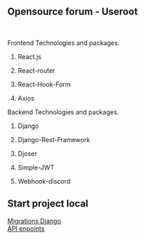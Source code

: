 <h2>Opensource forum - Useroot</h2>
<br />
<p>Frontend Technologies and packages.</p>
<ol>
  <li><p>React.js</p></li>
  <li><p>React-router</p></li>
  <li><p>React-Hook-Form</p></li>
  <li><p>Axios</p></li>
</ol>
<p>Backend Technologies and packages.</p>
<ol>
  <li><p>Django</p></li>
  <li><p>Django-Rest-Framework</p></li>
  <li><p>Djoser</p></li>
  <li><p>Simple-JWT</p></li>
  <li><p>Webhook-discord</p></li>
</ol>
<h2>Start project local</h2>
<a href='https://github.com/ResponseGood/Forum/blob/main/Migrations/README.md'>Migrations Django</a>
<br/>
<a href='https://github.com/ResponseGood/Forum/tree/main/API'>API enpoints</a>

